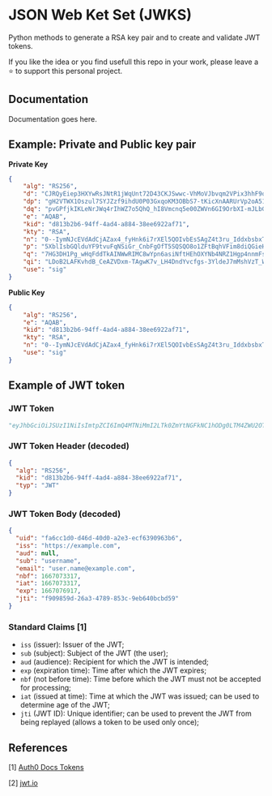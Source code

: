 # JSON Web Ket Set (JWKS)
Python methods to generate a RSA key pair and to create and validate JWT tokens.

If you like the idea or you find usefull this repo in your work, please leave a ⭐ to support this personal project.

## Documentation
Documentation goes here.

## Example: Private and Public key pair
**Private Key**
```json
{
    "alg": "RS256",
    "d": "CJRQyEiep3HXYwRsJNtR1jWqUnt72D43CKJSwwc-VhMoVJbvqm2VPix3hhF9oTZkjJ7ExJ--I_FfolgCqyUHWpzD14LyghLo2yWBIJLZOUKRojzf_D8Lcg0N8hpAaIV8F7v5iQgDHGf7H_5KlXnI9ZNarNSQ7Rh1e_nFOwh4HjO_CvCM23t2jJ8ThfhY1ITG7dIF8O2zi61ppoDHaNmHhTvLcTdRMc6nqjhvLgQ9ovmWPe4p1bkO1DmFNkT-XgU8RhHLRVdI7aW3Wpm6PQi7uaBH590C9m7gd3zYLZaEWjayIc-ZRfJSYIug3ZkpWYlS2t26N4xKo_na3dbPhPJYhQ",
    "dp": "gH2VTWX1Oszul7SYJZzf9ihdU0P03GxqoKM3OBbS7-tKicXnAARUrVp2oA51Cuqa_99XW0pw07RJaG3pLHOJ1zSq0x-7BWgwzsYBO1yt-ypGfCXlgu03T_ULmZHjrEvQ8QCjD_tLnDiRtY9RFYw6KLAUwFoj2RGvdRAVqfo-6-U",
    "dq": "pvGPfjkIKLeNrJWq4rIhWZ7o5QhQ_hI8Vmcnq5e00ZWVn6GI9OrbXI-mJLbG6NVZBp6nYWJVCV0DdwKQLixlRN_qBxEPp7OcyusLumGi0XBRUyNpbrVSQ6KJ22MqPo11pKUS37Ia7TjIUOmTzSUQATH6enYecAiEgMNLl6_VynM",
    "e": "AQAB",
    "kid": "d813b2b6-94ff-4ad4-a884-38ee6922af71",
    "kty": "RSA",
    "n": "0--IymNJcEVdAdCjAZax4_fyHnk6i7rXEl5QOIvbEsSAgZ4t3ru_IddxbsbxTd-OCoxv4ANaxWGD4XkyxWYK9zsAglgBQagWMvvgjOEy3PPU2Slq7XnXxWErcAyX9P1Cy5wnd4NXwP9457k6jLmBJPzXAfQC3LhcSmv_Tjpkzhs4vdLgoESskfQR4q-H9IoBErTu_NDIBd86CKoC6DtTJwAqK3alSQvg41R-C924iyuNU30tathPh16PNA6k6nEpva93L19Fgfw4aqG8kQgtAhi0L51PbTpC6VaOivHUNxZ6MtbMPw39rfhS6yXg-JqgKyWpmmVtqtLQmwZSR7w7QQ",
    "p": "5XblIsbGQlduYF9tvuFqNSiGr_CnbFgOfT5SQSQO8o1ZFtBqhVFim8diQGieHEODAoqlkcQevJRCOEbGNus97EMJx1iRBaUbKCF78U7oBBNgYaMCa10PQeV9GGl0ql_wzGAu_mJULmeXSxTSCP56Kuc3xJ0gJzcLDhL3J7Ems_s",
    "q": "7HG3DH1Pg_wHqFddTkAINWwRIMC8wYpn6asiNftHEhOXYNb4NRZ1Hgp4nnmFsu9w2AbZXhlGNbVqv1qwGZATqHZMZYZ39RYJyMCyTjlxn-AmFPjIjLFUUDOuQ59Y4yLLU6XocoaYZC3FuzLc96gKnM9OxFj84tgWOaKgWyX87PM",
    "qi": "LDoB2LAFKvhdB_CeAZVDxm-TAgwK7v_LH4DndYvcfgs-3YldeJ7mMshVzT_Wc6t065f4M805Bum8v03eUNMw51HVcDNsrl1gszEafYe3g9_fSbrIc8LpQHyw26rxmNkFKKmUD8i6i-ouSL0gIEyyzNYDUkYxZgX_NVRBD_v54FM",
    "use": "sig"
}
```

**Public Key**
```json
{
    "alg": "RS256",
    "e": "AQAB",
    "kid": "d813b2b6-94ff-4ad4-a884-38ee6922af71",
    "kty": "RSA",
    "n": "0--IymNJcEVdAdCjAZax4_fyHnk6i7rXEl5QOIvbEsSAgZ4t3ru_IddxbsbxTd-OCoxv4ANaxWGD4XkyxWYK9zsAglgBQagWMvvgjOEy3PPU2Slq7XnXxWErcAyX9P1Cy5wnd4NXwP9457k6jLmBJPzXAfQC3LhcSmv_Tjpkzhs4vdLgoESskfQR4q-H9IoBErTu_NDIBd86CKoC6DtTJwAqK3alSQvg41R-C924iyuNU30tathPh16PNA6k6nEpva93L19Fgfw4aqG8kQgtAhi0L51PbTpC6VaOivHUNxZ6MtbMPw39rfhS6yXg-JqgKyWpmmVtqtLQmwZSR7w7QQ",
    "use": "sig"
}
```

## Example of JWT token

### JWT Token
```python
"eyJhbGciOiJSUzI1NiIsImtpZCI6ImQ4MTNiMmI2LTk0ZmYtNGFkNC1hODg0LTM4ZWU2OTIyYWY3MSIsInR5cCI6IkpXVCJ9.eyJ1aWQiOiJmYTZjYzFkMC1kNDZkLTQwZDAtYTJlMy1lY2Y2MzkwOTYzYjYiLCJpc3MiOiJodHRwczovL2V4YW1wbGUuY29tIiwiYXVkIjpudWxsLCJzdWIiOiJ1c2VybmFtZSIsImVtYWlsIjoidXNlci5uYW1lQGV4YW1wbGUuY29tIiwibmJmIjoxNjY3MDczMzE3LCJpYXQiOjE2NjcwNzMzMTcsImV4cCI6MTY2NzA3NjkxNywianRpIjoiZjkwOTg1OWQtMjZhMy00Nzg5LTg1M2MtOWViNjQwYmNiZDU5In0.oE1rwzIg_JsB50N9WFMZQ_ZLgmuzv2qdqEoj92A4VYGZ_Ljgiv5vAg4gUjWVWrfcvukwgSiWdlam_OmEdaSqhnZMiFShTi8d6tPbnvqQr9oKlHoEx4a10musiwb-BmPaCx7Mw1zwOEI-UcPJTz4apCespTl9G3gV8lqw4-PfTA_uH8iIOgF7-IbM0CPITLkt2bd_ztI4BooXBwN2NNhk4ui3StXNplgdFULK73hH9HNvMNhD0nmJHYQdS95YdhdHCHHkoz9Kgx7MyrnJIgDSnxsxHd71itpNodi4GvCCv6BniWRtUOAeSNP3LhEz4vUIJB7K8cN4wwe21rejjYuILw"
```

### JWT Token Header (decoded)
```json
{
  "alg": "RS256",
  "kid": "d813b2b6-94ff-4ad4-a884-38ee6922af71",
  "typ": "JWT"
}
```

### JWT Token Body (decoded)
```json
{
  "uid": "fa6cc1d0-d46d-40d0-a2e3-ecf6390963b6",
  "iss": "https://example.com",
  "aud": null,
  "sub": "username",
  "email": "user.name@example.com",
  "nbf": 1667073317,
  "iat": 1667073317,
  "exp": 1667076917,
  "jti": "f909859d-26a3-4789-853c-9eb640bcbd59"
}
```

### Standard Claims [1]

* `iss` (issuer): Issuer of the JWT;
* `sub` (subject): Subject of the JWT (the user);
* `aud` (audience): Recipient for which the JWT is intended;
* `exp` (expiration time): Time after which the JWT expires;
* `nbf` (not before time): Time before which the JWT must not be accepted for processing;
* `iat` (issued at time): Time at which the JWT was issued; can be used to determine age of the JWT;
* `jti` (JWT ID): Unique identifier; can be used to prevent the JWT from being replayed (allows a token to be used only once);

## References
[1] [Auth0 Docs Tokens](https://auth0.com/docs/secure/tokens/json-web-tokens/json-web-token-claims)

[2] [jwt.io](https://jwt.io/)
